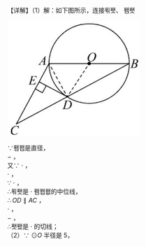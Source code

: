 【详解】（1）解：如下图所示，连接푂퐷、 퐴퐷

![](<../../qs_image_DB/专题3-6__圆的综合（27类题型）（解析版）/aeccf5f2806c3b5d9f43dabfcce61d1da32bd0ce4df573f9826b251f38b94bc3.jpg>)

∵퐴퐵是直径，  
$-$ ，  
又∵ $\cdot$ ，  
$\cdot$ ，  
∵ $\cdot$ ，  
∴푂퐷是 $\cdot$ 퐴퐵퐶的中位线，  
$\therefore O D \parallel A C$ ，  
$\cdot$ ，  
$-$ ，  
∴퐷퐸是 $\cdot$ 的切线；  
（2）∵ $\odot { } O$ 半径是 5，  
